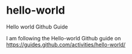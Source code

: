# hello-world
Hello world Github Guide

I am following the Hello-world Github guide on https://guides.github.com/activities/hello-world/
